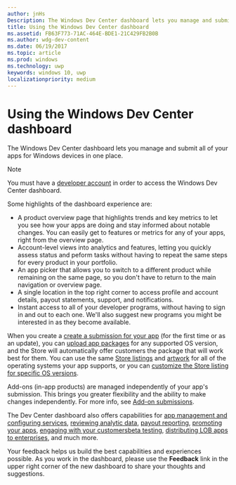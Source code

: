 ```yaml
---
author: jnHs
Description: The Windows Dev Center dashboard lets you manage and submit all of your apps for Windows devices in one place.
title: Using the Windows Dev Center dashboard
ms.assetid: FB63F773-71AC-464E-BDE1-21C429FB2B0B
ms.author: wdg-dev-content
ms.date: 06/19/2017
ms.topic: article
ms.prod: windows
ms.technology: uwp
keywords: windows 10, uwp
localizationpriority: medium
---
```


# Using the Windows Dev Center dashboard


The Windows Dev Center dashboard lets you manage and submit all of your apps for Windows devices in one place.

> [!NOTE]
> You must have a [developer account](http://go.microsoft.com/fwlink/p/?LinkId=615100) in order to access the Windows Dev Center dashboard.

Some highlights of the dashboard experience are:

- A product overview page that highlights trends and key metrics to let you see how your apps are doing and stay informed about notable changes. You can easily get to features or metrics for any of your apps, right from the overview page.
- Account-level views into analytics and features, letting you quickly assess status and peform tasks without having to repeat the same steps for every product in your portfolio.
- An app picker that allows you to switch to a different product while remaining on the same page, so you don't have to return to the main navigation or overview page.
- A single location in the top right corner to access profile and account details, payout statements, support, and notifications.
- Instant access to all of your developer programs, without having to sign in and out to each one. We'll also suggest new programs you might be interested in as they become available.


When you create a [create a submission for your app](app-submissions.md) (for the first time or as an update), you can [upload app packages](upload-app-packages.md) for any supported OS version, and the Store will automatically offer customers the package that will work best for them. You can use the same [Store listings](create-app-store-listings.md) and [artwork](app-screenshots-and-images.md) for all of the operating systems your app supports, or you can [customize the Store listing for specific OS versions](create-platform-specific-Store-listings.md).

Add-ons (in-app products) are managed independently of your app's submission. This brings you greater flexibility and the ability to make changes independently. For more info, see [Add-on submissions](add-on-submissions.md).

The Dev Center dashboard also offers capabilities for [app management and configuring services](app-management-and-services.md), [reviewing analytic data](analytics.md), [payout reporting](payout-summary.md), [promoting your apps](attract-customers-and-promote-your-apps.md), [engaging with your customers](engage-with-your-customers.md)[beta testing](beta-testing-and-targeted-distribution.md), [distributing LOB apps to enterprises](distribute-lob-apps-to-enterprises.md), and much more.

Your feedback helps us build the best capabilities and experiences possible. As you work in the dashboard, please use the **Feedback** link in the upper right corner of the new dashboard to share your thoughts and suggestions.


 

 




